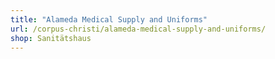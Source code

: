 ```yaml
---
title: "Alameda Medical Supply and Uniforms"
url: /corpus-christi/alameda-medical-supply-and-uniforms/
shop: Sanitätshaus
---
```

